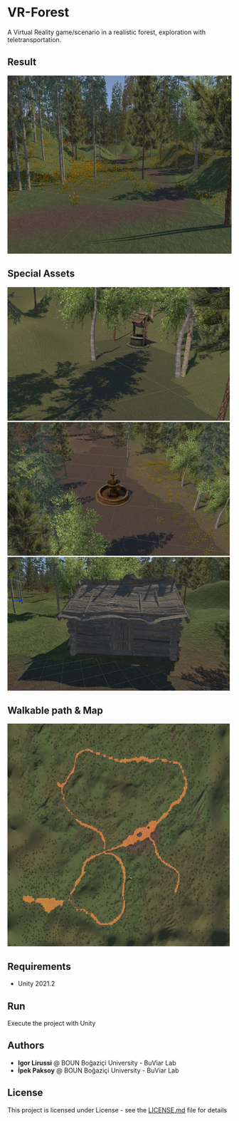 # VR-Forest
A Virtual Reality game/scenario in a realistic forest, exploration with teletransportation. 

## Result
<img src="./img/result.PNG" alt="fountain" style="width:700px;height:400px;"/>

## Special Assets
<img src="./img/water.PNG" alt="water" style="width:500px;height:300px;"/>
<img src="./img/fountain.PNG" alt="fountain" style="width:500px;height:300px;"/>
<img src="./img/hut.png" alt="hut" style="width:500px;height:300px;"/>

## Walkable path & Map
<img src="./img/walkable.png" alt="fountain" style="width:500px;height:500px;"/>

## Requirements
- Unity 2021.2

## Run
Execute the project with Unity

## Authors
* **Igor Lirussi** @ BOUN Boğaziçi University - BuViar Lab
* **İpek Paksoy** @ BOUN Boğaziçi University - BuViar Lab


## License
This project is licensed under License - see the [LICENSE.md](LICENSE.md) file for details
